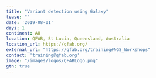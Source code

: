 ```yaml
---
title: "Variant detection using Galaxy" 
tease: ""
date: '2019-08-01'
days: 1
continent: AU
location: QFAB, St Lucia, Queensland, Australia
location_url: https://qfab.org/
external_url: "https://qfab.org/training#NGS_Workshops"
contact: 'training@qfab.org'
image: "/images/logos/QFABLogo.png"
gtn: true
---
```


